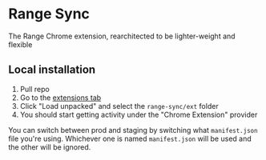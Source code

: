 # Range Sync
The Range Chrome extension, rearchitected to be lighter-weight and flexible

## Local installation
1. Pull repo
2. Go to the [extensions tab](chrome://extensions/)
3. Click "Load unpacked" and select the `range-sync/ext` folder
4. You should start getting activity under the "Chrome Extension" provider

You can switch between prod and staging by switching what `manifest.json` file
you're using. Whichever one is named `manifest.json` will be used and the other
will be ignored.
